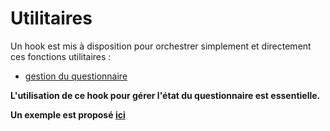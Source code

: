# Utilitaires

Un hook est mis à disposition pour orchestrer simplement et directement ces fonctions utilitaires :

- [gestion du questionnaire](./hook.md)

**L'utilisation de ce hook pour gérer l'état du questionnaire est essentielle.**

**Un exemple est proposé [ici](https://github.com/InseeFr/Lunatic/blob/master/example/orchestrator/src/orchestrator/orchestrator.js)**
